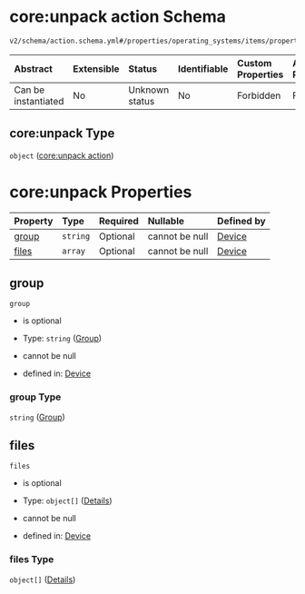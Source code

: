 # core:unpack action Schema

```txt
v2/schema/action.schema.yml#/properties/operating_systems/items/properties/steps/items/properties/actions/items/oneOf/25/properties/core:unpack
```



| Abstract            | Extensible | Status         | Identifiable | Custom Properties | Additional Properties | Access Restrictions | Defined In                                                          |
| :------------------ | :--------- | :------------- | :----------- | :---------------- | :-------------------- | :------------------ | :------------------------------------------------------------------ |
| Can be instantiated | No         | Unknown status | No           | Forbidden         | Forbidden             | none                | [device.schema.json*](../device.schema.json "open original schema") |

## core:unpack Type

`object` ([core:unpack action](device-properties-operating-systems-operating-system-properties-steps-step-properties-group-step-action-oneof-coreunpack-action-properties-coreunpack-action.md))

# core:unpack Properties

| Property        | Type     | Required | Nullable       | Defined by                                                                                                                                                                                                                                                                                                                                                    |
| :-------------- | :------- | :------- | :------------- | :------------------------------------------------------------------------------------------------------------------------------------------------------------------------------------------------------------------------------------------------------------------------------------------------------------------------------------------------------------ |
| [group](#group) | `string` | Optional | cannot be null | [Device](device-properties-operating-systems-operating-system-properties-steps-step-properties-group-step-action-oneof-coreunpack-action-properties-coreunpack-action-properties-group.md "v2/schema/action.schema.yml#/properties/operating_systems/items/properties/steps/items/properties/actions/items/oneOf/25/properties/core:unpack/properties/group") |
| [files](#files) | `array`  | Optional | cannot be null | [Device](device-properties-operating-systems-operating-system-properties-steps-step-properties-group-step-action-oneof-coreunpack-action-properties-coreunpack-action-properties-files.md "v2/schema/action.schema.yml#/properties/operating_systems/items/properties/steps/items/properties/actions/items/oneOf/25/properties/core:unpack/properties/files") |

## group



`group`

*   is optional

*   Type: `string` ([Group](device-properties-operating-systems-operating-system-properties-steps-step-properties-group-step-action-oneof-coreunpack-action-properties-coreunpack-action-properties-group.md))

*   cannot be null

*   defined in: [Device](device-properties-operating-systems-operating-system-properties-steps-step-properties-group-step-action-oneof-coreunpack-action-properties-coreunpack-action-properties-group.md "v2/schema/action.schema.yml#/properties/operating_systems/items/properties/steps/items/properties/actions/items/oneOf/25/properties/core:unpack/properties/group")

### group Type

`string` ([Group](device-properties-operating-systems-operating-system-properties-steps-step-properties-group-step-action-oneof-coreunpack-action-properties-coreunpack-action-properties-group.md))

## files



`files`

*   is optional

*   Type: `object[]` ([Details](device-properties-operating-systems-operating-system-properties-steps-step-properties-group-step-action-oneof-coreunpack-action-properties-coreunpack-action-properties-files-items.md))

*   cannot be null

*   defined in: [Device](device-properties-operating-systems-operating-system-properties-steps-step-properties-group-step-action-oneof-coreunpack-action-properties-coreunpack-action-properties-files.md "v2/schema/action.schema.yml#/properties/operating_systems/items/properties/steps/items/properties/actions/items/oneOf/25/properties/core:unpack/properties/files")

### files Type

`object[]` ([Details](device-properties-operating-systems-operating-system-properties-steps-step-properties-group-step-action-oneof-coreunpack-action-properties-coreunpack-action-properties-files-items.md))
